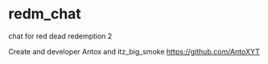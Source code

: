 # redm_chat
chat for red dead redemption 2

Create and developer Antox and itz_big_smoke
https://github.com/AntoXYT
